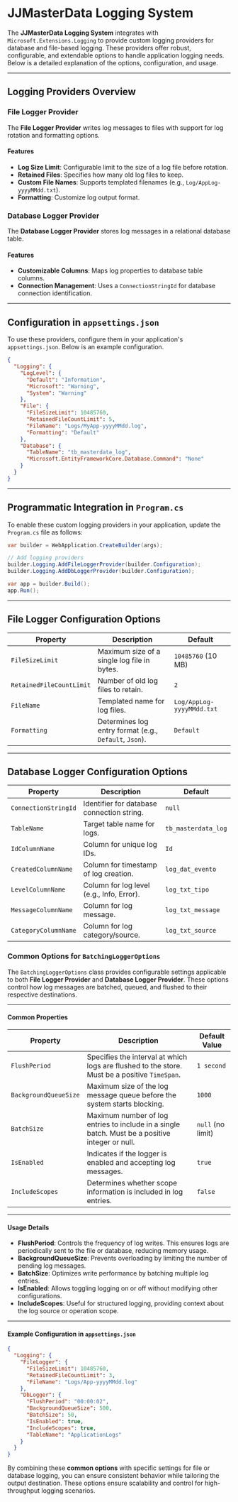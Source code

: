 # JJMasterData Logging System

The **JJMasterData Logging System** integrates with `Microsoft.Extensions.Logging` to provide custom logging providers for database and file-based logging. These providers offer robust, configurable, and extendable options to handle application logging needs. Below is a detailed explanation of the options, configuration, and usage.

---

## Logging Providers Overview

### File Logger Provider
The **File Logger Provider** writes log messages to files with support for log rotation and formatting options.

#### Features
- **Log Size Limit**: Configurable limit to the size of a log file before rotation.
- **Retained Files**: Specifies how many old log files to keep.
- **Custom File Names**: Supports templated filenames (e.g., `Log/AppLog-yyyyMMdd.txt`).
- **Formatting**: Customize log output format.

### Database Logger Provider
The **Database Logger Provider** stores log messages in a relational database table.

#### Features
- **Customizable Columns**: Maps log properties to database table columns.
- **Connection Management**: Uses a `ConnectionStringId` for database connection identification.

---

## Configuration in `appsettings.json`

To use these providers, configure them in your application's `appsettings.json`. Below is an example configuration.

```json
{
  "Logging": {
    "LogLevel": {
      "Default": "Information",
      "Microsoft": "Warning",
      "System": "Warning"
    },
    "File": {
      "FileSizeLimit": 10485760,
      "RetainedFileCountLimit": 5,
      "FileName": "Logs/MyApp-yyyyMMdd.log",
      "Formatting": "Default"
    },
    "Database": {
      "TableName": "tb_masterdata_log",
      "Microsoft.EntityFrameworkCore.Database.Command": "None"
    }
  }
}
```

---

## Programmatic Integration in `Program.cs`

To enable these custom logging providers in your application, update the `Program.cs` file as follows:

```csharp
var builder = WebApplication.CreateBuilder(args);

// Add logging providers
builder.Logging.AddFileLoggerProvider(builder.Configuration);
builder.Logging.AddDbLoggerProvider(builder.Configuration);

var app = builder.Build();
app.Run();
```

---

## File Logger Configuration Options

| Property                | Description                                                                                  | Default                  |
|-------------------------|----------------------------------------------------------------------------------------------|--------------------------|
| `FileSizeLimit`         | Maximum size of a single log file in bytes.                                                  | `10485760` (10 MB)       |
| `RetainedFileCountLimit`| Number of old log files to retain.                                                           | `2`                      |
| `FileName`              | Templated name for log files.                                                               | `Log/AppLog-yyyyMMdd.txt`|
| `Formatting`            | Determines log entry format (e.g., `Default`, `Json`).                                       | `Default`                |

---

## Database Logger Configuration Options

| Property              | Description                                   | Default               |
|-----------------------|-----------------------------------------------|-----------------------|
| `ConnectionStringId`  | Identifier for database connection string.    | `null`               |
| `TableName`           | Target table name for logs.                   | `tb_masterdata_log`  |
| `IdColumnName`        | Column for unique log IDs.                    | `Id`                |
| `CreatedColumnName`   | Column for timestamp of log creation.         | `log_dat_evento`     |
| `LevelColumnName`     | Column for log level (e.g., Info, Error).     | `log_txt_tipo`       |
| `MessageColumnName`   | Column for log message.                       | `log_txt_message`    |
| `CategoryColumnName`  | Column for log category/source.               | `log_txt_source`     |


### Common Options for `BatchingLoggerOptions`

The `BatchingLoggerOptions` class provides configurable settings applicable to both **File Logger Provider** and **Database Logger Provider**. These options control how log messages are batched, queued, and flushed to their respective destinations.

---

#### Common Properties

| **Property**           | **Description**                                                                                  | **Default Value**         |
|------------------------|--------------------------------------------------------------------------------------------------|---------------------------|
| `FlushPeriod`          | Specifies the interval at which logs are flushed to the store. Must be a positive `TimeSpan`.    | `1 second`                |
| `BackgroundQueueSize`  | Maximum size of the log message queue before the system starts blocking.                         | `1000`                    |
| `BatchSize`            | Maximum number of log entries to include in a single batch. Must be a positive integer or null.  | `null` (no limit)         |
| `IsEnabled`            | Indicates if the logger is enabled and accepting log messages.                                   | `true`                    |
| `IncludeScopes`        | Determines whether scope information is included in log entries.                                 | `false`                   |

---

#### Usage Details

- **FlushPeriod**: Controls the frequency of log writes. This ensures logs are periodically sent to the file or database, reducing memory usage.
- **BackgroundQueueSize**: Prevents overloading by limiting the number of pending log messages.
- **BatchSize**: Optimizes write performance by batching multiple log entries.
- **IsEnabled**: Allows toggling logging on or off without modifying other configurations.
- **IncludeScopes**: Useful for structured logging, providing context about the log source or operation scope.

---

#### Example Configuration in `appsettings.json`

```json
{
  "Logging": {
    "FileLogger": {
      "FileSizeLimit": 10485760,
      "RetainedFileCountLimit": 3,
      "FileName": "Logs/App-yyyyMMdd.log"
    },
    "DbLogger": {
      "FlushPeriod": "00:00:02",
      "BackgroundQueueSize": 500,
      "BatchSize": 50,
      "IsEnabled": true,
      "IncludeScopes": true,
      "TableName": "ApplicationLogs"
    }
  }
}
```

By combining these **common options** with specific settings for file or database logging, you can ensure consistent behavior while tailoring the output destination. These options ensure scalability and control for high-throughput logging scenarios.